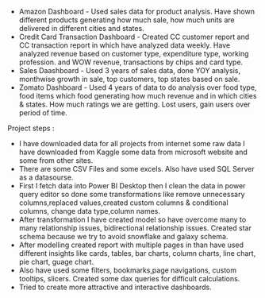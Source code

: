 - Amazon Dashboard - Used sales data for product analysis. Have shown different products generating how much sale, how much units are delivered in different cities and states.
- Credit Card Transaction Dashboard - Created CC customer report and CC transaction report in which have analyzed data weekly. Have analyzed revenue based on customer type, expenditure type, working profession. 
 and WOW revenue, transactions by chips and card type.
- Sales Daashboard - Used 3 years of sales data, done YOY analysis, monthwise growth in sale, top customers, top states based on sale.
- Zomato Dashboard - Used 4 years of data to do analysis over food type, food items which food generating how much revenue and in which cities & states. How much ratings we are getting. Lost users, gain users 
 over period of time.

Project steps :
- I have downloaded data for all projects from internet some raw data I have downloaded from Kaggle some data from microsoft website and some from other sites.
- There are some CSV Files and some excels. Also have used SQL Server as a datasourse.
- First I fetch data into Power BI Desktop then I clean the data in power query editor so done some transformations like remove unnecessary columns,replaced values,created custom columns & conditional columns,
  change data type,column names.
- After transformation I have created model so have overcome many to many relationship issues, bidirectional relationship issues. Created star schema because we try to avoid snowflake and galaxy schema.
- After modelling created report with multiple pages in than have used different insights like cards, tables, bar charts, column charts, line chart, pie chart, guage chart.
- Also have used some filters, bookmarks,page navigations, custom tooltips, slicers. Created some dax queries for difficult calculations.
- Tried to create more attractive and interactive dashboards.
